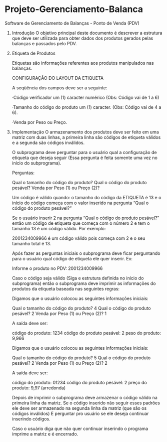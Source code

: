 # Projeto-Gerenciamento-Balanca

Software de Gerenciamento de Balanças - Ponto de Venda (PDV)

1) Introdução
    O objetivo principal deste documento é descrever a estrutura que deve ser utilizada para obter dados dos produtos gerados pelas balanças e passados pelo PDV.

2) Etiqueta de Produtos

    Etiquetas são informações referentes aos produtos manipulados nas balanças.

    CONFIGURAÇÃO DO LAYOUT DA ETIQUETA

    A seqüência dos campos deve ser a seguinte:

    ·Código verificador um (1) caracter numérico (Obs: Código vai de 1 a 6)

    ·Tamanho do código do produto um (1) caracter. (Obs: Código vai de 4 a 6).

    ·Venda por Peso ou Preço.


3) Implementação
    O armazenamento dos produtos deve ser feito em uma matriz com duas linhas, a primeira linha são códigos de etiqueta válidos e a segunda são códigos inválidos.



    O subprograma deve perguntar para o usuário qual a configuração de etiqueta que deseja seguir (Essa pergunta é feita somente uma vez no início do subprograma). 

    Perguntas:

    Qual o tamanho do código do produto?
    Qual o código do produto pesável?
    Venda por Peso (1) ou Preço (2)? 

    Um código é válido quando: o tamanho do código da ETIQUETA é 13 e o início do código começa com o valor inserido na pergunta “Qual o código do produto pesável?”
    
    Se o usuário inserir 2 na pergunta “Qual o código do produto pesável?” então um código de etiqueta que começa com o número 2 e tem o tamanho 13 é um código válido. Por exemplo: 

 

    2001234009966 é um código válido pois começa com 2 e o seu tamanho total é 13.


    Após fazer as perguntas iniciais o subprograma deve ficar perguntando para o usuário qual código de etiqueta ele quer inserir. Ex:

    Informe o produto no PDV: 2001234009966 

    Caso o código seja válido (Siga e estrutura definida no início do subprograma) então 
    o subprograma deve imprimir as informações do produtos da etiqueta baseada nas seguintes regras:
    
    Digamos que o usuário colocou as seguintes informações iniciais:
    
    Qual o tamanho do código do produto? 4
    Qual o código do produto pesável? 2
    Venda por Peso (1) ou Preço (2)? 1
    
    A saída deve ser:
    
    código do produto: 1234
    código do produto pesável: 2
    peso do produto: 9,966
    
    Digamos que o usuário colocou as seguintes informações iniciais:

    Qual o tamanho do código do produto? 5
    Qual o código do produto pesável? 2
    Venda por Peso (1) ou Preço (2)? 2
    
    A saída deve ser:
    
    código do produto: 01234
    código do produto pesável: 2
    preço do produto: 9,97 (arredonda)
    
    Depois de imprimir o subprograma deve armazenar o código válido na primeira linha da matriz. Se o código inserido não seguir esses padrões ele deve ser armazenado na segunda linha da matriz (que são os códigos inválidos) E perguntar pro usuário se ele deseja            continuar inserindo códigos.
    
    Caso o usuário diga que não quer continuar inserindo o programa imprime a matriz e é encerrado.



